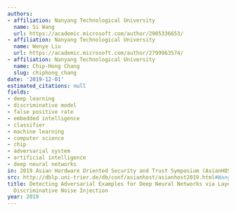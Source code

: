 ```yaml
---
authors:
- affiliation: Nanyang Technological University
  name: Si Wang
  url: https://academic.microsoft.com/author/2905336653/
- affiliation: Nanyang Technological University
  name: Wenye Liu
  url: https://academic.microsoft.com/author/2799963574/
- affiliation: Nanyang Technological University
  name: Chip-Hong Chang
  slug: chiphong_chang
date: '2019-12-01'
estimated_citations: null
fields:
- deep learning
- discriminative model
- false positive rate
- embedded intelligence
- classifier
- machine learning
- computer science
- chip
- adversarial system
- artificial intelligence
- deep neural networks
in: 2019 Asian Hardware Oriented Security and Trust Symposium (AsianHOST)
src: http://dblp.uni-trier.de/db/conf/asianhost/asianhost2019.html#WangLC19
title: Detecting Adversarial Examples for Deep Neural Networks via Layer Directed
  Discriminative Noise Injection
year: 2019
---
```

